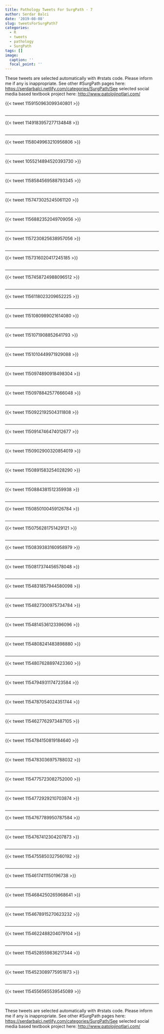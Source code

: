```yaml
---
title: Pathology Tweets For SurgPath - 7
author: Serdar Balci
date: '2019-08-08'
slug: tweetsForSurgPath7
categories:
  - R
  - tweets
  - pathology
  - SurgPath
tags: []
image:
  caption: ''
  focal_point: ''
---
```



These tweets are selected automatically with #rstats code. Please inform me if any is inappropriate.
See other #SurgPath pages here: https://serdarbalci.netlify.com/categories/SurgPath/See selected social media based textbook project here: http://www.patolojinotlari.com/

{{< tweet 1159150963099340801 >}}
<br>
<br>
<hr>
{{< tweet 1149183957277134848 >}}
<br>
<br>
<hr>
{{< tweet 1158049963210956806 >}}
<br>
<br>
<hr>
{{< tweet 1055214894520393730 >}}
<br>
<br>
<hr>
{{< tweet 1158584569588793345 >}}
<br>
<br>
<hr>
{{< tweet 1157473025245061120 >}}
<br>
<br>
<hr>
{{< tweet 1156882352049709056 >}}
<br>
<br>
<hr>
{{< tweet 1157230825638957056 >}}
<br>
<br>
<hr>
{{< tweet 1157316020417245185 >}}
<br>
<br>
<hr>
{{< tweet 1157458724988096512 >}}
<br>
<br>
<hr>
{{< tweet 1156118023209652225 >}}
<br>
<br>
<hr>
{{< tweet 1151080989021614080 >}}
<br>
<br>
<hr>
{{< tweet 1151071908852641793 >}}
<br>
<br>
<hr>
{{< tweet 1151010449971929088 >}}
<br>
<br>
<hr>
{{< tweet 1150974890918498304 >}}
<br>
<br>
<hr>
{{< tweet 1150978842577666048 >}}
<br>
<br>
<hr>
{{< tweet 1150922192504311808 >}}
<br>
<br>
<hr>
{{< tweet 1150914746474012677 >}}
<br>
<br>
<hr>
{{< tweet 1150902900320854019 >}}
<br>
<br>
<hr>
{{< tweet 1150891583254028290 >}}
<br>
<br>
<hr>
{{< tweet 1150884381512359938 >}}
<br>
<br>
<hr>
{{< tweet 1150850100459126784 >}}
<br>
<br>
<hr>
{{< tweet 1150756281751429121 >}}
<br>
<br>
<hr>
{{< tweet 1150839383160958979 >}}
<br>
<br>
<hr>
{{< tweet 1150817374456578048 >}}
<br>
<br>
<hr>
{{< tweet 1154831857944580098 >}}
<br>
<br>
<hr>
{{< tweet 1154827300975734784 >}}
<br>
<br>
<hr>
{{< tweet 1154814536123396096 >}}
<br>
<br>
<hr>
{{< tweet 1154808241483898880 >}}
<br>
<br>
<hr>
{{< tweet 1154807628897423360 >}}
<br>
<br>
<hr>
{{< tweet 1154794931174723584 >}}
<br>
<br>
<hr>
{{< tweet 1154787054024351744 >}}
<br>
<br>
<hr>
{{< tweet 1154627762973487105 >}}
<br>
<br>
<hr>
{{< tweet 1154784150819184640 >}}
<br>
<br>
<hr>
{{< tweet 1154783036975788032 >}}
<br>
<br>
<hr>
{{< tweet 1154775723082752000 >}}
<br>
<br>
<hr>
{{< tweet 1154772929210703874 >}}
<br>
<br>
<hr>
{{< tweet 1154767789950787584 >}}
<br>
<br>
<hr>
{{< tweet 1154767412304207873 >}}
<br>
<br>
<hr>
{{< tweet 1154755850327560192 >}}
<br>
<br>
<hr>
{{< tweet 1154617411150196738 >}}
<br>
<br>
<hr>
{{< tweet 1154684250265968641 >}}
<br>
<br>
<hr>
{{< tweet 1154678915270623232 >}}
<br>
<br>
<hr>
{{< tweet 1154622488204079104 >}}
<br>
<br>
<hr>
{{< tweet 1154528559836217344 >}}
<br>
<br>
<hr>
{{< tweet 1154523089775951873 >}}
<br>
<br>
<hr>
{{< tweet 1154556565539545089 >}}
<br>
<br>
<hr>


These tweets are selected automatically with #rstats code. Please inform me if any is inappropriate.
See other #SurgPath pages here: https://serdarbalci.netlify.com/categories/SurgPath/See selected social media based textbook project here: http://www.patolojinotlari.com/
